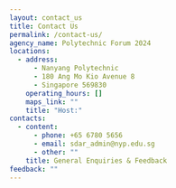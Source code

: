 ```yaml
---
layout: contact_us
title: Contact Us
permalink: /contact-us/
agency_name: Polytechnic Forum 2024
locations:
  - address:
      - Nanyang Polytechnic
      - 180 Ang Mo Kio Avenue 8
      - Singapore 569830
    operating_hours: []
    maps_link: ""
    title: "Host:"
contacts:
  - content:
      - phone: +65 6780 5656
      - email: sdar_admin@nyp.edu.sg
      - other: ""
    title: General Enquiries & Feedback
feedback: ""
---
```

